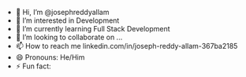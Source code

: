 - 👋 Hi, I’m @josephreddyallam
- 👀 I’m interested in Development 
- 🌱 I’m currently learning Full Stack Development
- 💞️ I’m looking to collaborate on ...
- 📫 How to reach me linkedin.com/in/joseph-reddy-allam-367ba2185
- 😄 Pronouns: He/Him
- ⚡ Fun fact: 

<!---
josephreddyallam/josephreddyallam is a ✨ special ✨ repository because its `README.md` (this file) appears on your GitHub profile.
You can click the Preview link to take a look at your changes.
--->
